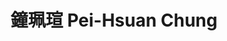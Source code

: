 ---
chinese_name: 鐘珮瑄
english_name: Pei-Hsuan Chung
title: 鐘珮瑄 Pei-Hsuan Chung
id: chungpeihsuan
collection: members
position: Part-time Research Assistant
type: part-time research assistant
department: 經濟學系學士班四年級
# image_path: https://source.unsplash.com/collection/139386/600x600?a=.png
photo: pt_ra/chungpeixuan.jpg
# blurb: 123
---